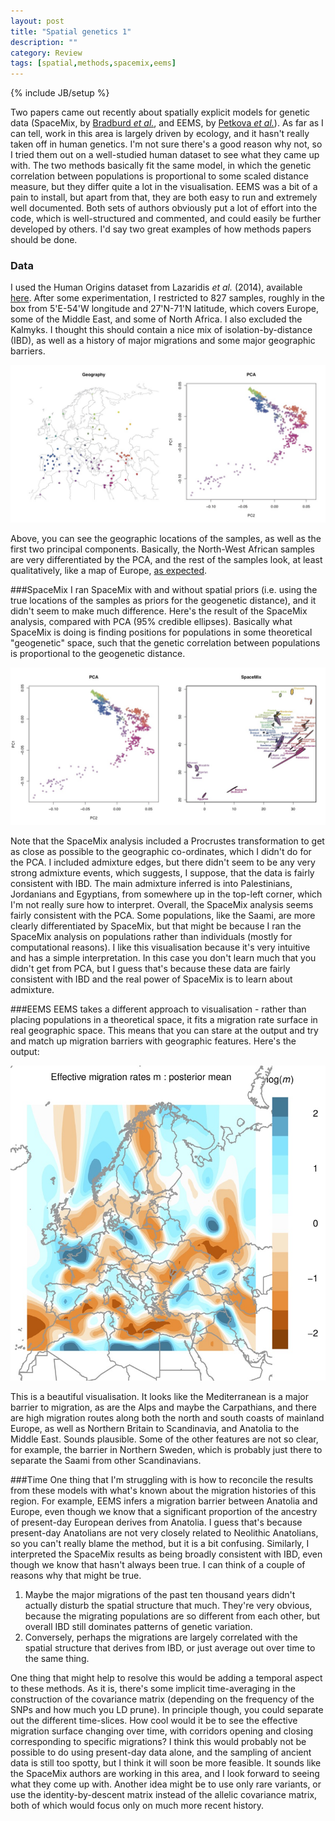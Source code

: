 ```yaml
---
layout: post
title: "Spatial genetics 1"
description: ""
category: Review
tags: [spatial,methods,spacemix,eems]
---
```

{% include JB/setup %}

Two papers came out recently about spatially explicit models for
genetic data (SpaceMix, by [Bradburd *et al.*](http://journals.plos.org/plosgenetics/article?id=10.1371/journal.pgen.1005703), and EEMS, by [Petkova *et al.*](http://www.nature.com/ng/journal/v48/n1/full/ng.3464.html)). As far as I can
tell, work in this area is largely driven by ecology, and
it hasn't really taken off in human genetics. I'm not sure there's a
good reason why not, so I tried them out on a well-studied human
dataset to see what they came up with. The two methods basically fit the same model, in which the
genetic correlation between populations is proportional to some scaled
distance measure, but they differ quite a lot in the
visualisation. EEMS was a bit of a pain to install, but apart from
that, they are both easy to run and extremely well documented. Both
sets of authors obviously put a lot of effort into the code, which is
well-structured and commented, and could easily be further developed
by others. I'd say two great examples of how methods papers should be done. 

### Data
I used the Human Origins dataset from Lazaridis *et al.* (2014),
available [here](https://genetics.med.harvard.edu/reich/Reich_Lab/Datasets.html). After
some experimentation, I restricted to 827 samples, roughly in the box
from 5'E-54'W longitude and 27'N-71'N latitude, which covers Europe,
some of the Middle East, and some of North Africa. I also excluded
the Kalmyks. I thought this should contain a nice mix of
isolation-by-distance (IBD), as well as a history of major migrations
and some major geographic barriers.

![Geographic distribution of samples and PCA](/assets/images/euro_geo_pca.jpg)

Above, you can see the geographic locations of the samples, as well as
the first two principal components. Basically, the North-West African
samples are very differentiated by the PCA, and the rest of the
samples look, at least qualitatively, like a map of Europe, [as
expected](http://www.nature.com/nature/journal/v456/n7218/full/nature07331.html).

###SpaceMix
I ran SpaceMix with and without spatial priors (i.e. using the true
locations of the samples as priors for the geogenetic distance), and it didn't seem to
make much difference. Here's the result of the SpaceMix analysis,
compared with PCA (95% credible ellipses). Basically what SpaceMix is
doing is finding positions for populations in some theoretical
"geogenetic" space, such that the genetic correlation between
populations is proportional to the geogenetic distance. 

![PCA and SpaceMix](/assets/images/euro_pca_spm.jpg)

Note that the SpaceMix analysis included a Procrustes transformation
to get as close as possible to the geographic co-ordinates, which I
didn't do for the PCA. I included admixture edges, but there didn't seem
to be any very strong admixture events, which suggests, I suppose,
that the data is fairly consistent with IBD. The main admixture
inferred is into Palestinians, Jordanians and Egyptians, from
somewhere up in the top-left corner, which I'm not really sure how to
interpret. Overall, the SpaceMix analysis seems fairly consistent with
the PCA. Some populations, like the Saami, are more clearly
differentiated by SpaceMix, but that might be because I ran the
SpaceMix analysis on populations rather than individuals (mostly for
computational reasons). I like this visualisation because it's very
intuitive and has a simple interpretation. In this case you
don't learn much that you didn't get from PCA, but I guess that's
because these data are fairly consistent with IBD and the real power
of SpaceMix is to learn about admixture.

###EEMS
EEMS takes a different approach to visualisation - rather than placing
populations in a theoretical space, it fits a migration rate surface in real geographic
space. This means that you can stare at the output and try and match
up migration barriers with geographic features. Here's the output:

![EEMS](/assets/images/eems.jpg)

This is a beautiful visualisation.
It looks like the Mediterranean is a major barrier to migration, as
are the Alps and maybe the Carpathians, and there are high migration routes along both the north
and south coasts of mainland Europe, as well as Northern
Britain to Scandinavia, and Anatolia to the Middle East. Sounds
plausible. Some of the other features are not so clear, for example,
the barrier in Northern Sweden, which is probably just there to
separate the Saami from other Scandinavians. 

###Time
One thing that I'm struggling with is how to reconcile the results
from these models with what's known about the migration histories of
this region. For example, EEMS infers a migration barrier between
Anatolia and Europe, even though we know that a significant proportion
of the ancestry of present-day European derives from
Anatolia. I guess that's because present-day Anatolians are not very closely
related to Neolithic Anatolians, so you can't really blame the method,
but it is a bit confusing. Similarly, I interpreted the SpaceMix
results as being broadly consistent with IBD, even though we know that
hasn't always been true. I can think of a couple of reasons why that
might be true.

1. Maybe the major migrations of the past ten thousand years didn't
   actually disturb the spatial structure that much. They're very
   obvious, because the migrating populations are so different from
   each other, but overall IBD still dominates patterns of genetic
   variation.
2. Conversely, perhaps the migrations are largely correlated with the
spatial structure that derives from IBD, or just average out over
time to the same thing.

One thing that might help to resolve this would be adding a temporal
aspect to these methods. As it is, there's some implicit
time-averaging in the construction of the covariance matrix (depending
on the frequency of the SNPs and how much you LD prune). In principle though,
you could separate out the different time-slices. How cool would it be to see the effective
migration surface changing over time, with corridors opening and
closing corresponding to specific migrations? I think this would
probably not be possible to do using present-day data alone, and
the sampling of ancient data is still too spotty, but I think it will
soon be more feasible. It sounds like the SpaceMix authors are working
in this area, and I look forward to seeing what they come up
with. Another idea might be to use only rare variants, or use the
identity-by-descent matrix instead of the allelic covariance matrix,
both of which would focus only on much more recent history. 
